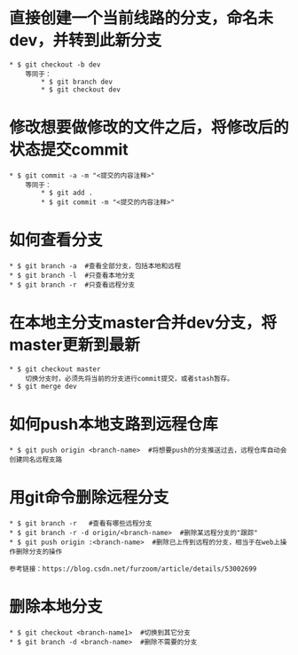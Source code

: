 # 直接创建一个当前线路的分支，命名未dev，并转到此新分支
	* $ git checkout -b dev
		等同于：
			* $	git branch dev
			* $	git checkout dev

# 修改想要做修改的文件之后，将修改后的状态提交commit
	* $	git commit -a -m "<提交的内容注释>"
		等同于：
			* $	git add .
			* $	git commit -m "<提交的内容注释>"

# 如何查看分支
	* $ git branch -a  #查看全部分支，包括本地和远程
	* $ git branch -l  #只查看本地分支
	* $ git branch -r  #只查看远程分支

# 在本地主分支master合并dev分支，将master更新到最新
	* $	git checkout master
		切换分支时，必须先将当前的分支进行commit提交，或者stash暂存。
	* $	git merge dev

# 如何push本地支路到远程仓库
	* $ git push origin <branch-name>  #将想要push的分支推送过去，远程仓库自动会创建同名远程支路

# 用git命令删除远程分支
	* $ git branch -r   #查看有哪些远程分支
	* $ git branch -r -d origin/<branch-name>  #删除某远程分支的"跟踪"
	* $ git push origin :<branch-name>  #删除已上传到远程的分支，相当于在web上操作删除分支的操作

	参考链接：https://blog.csdn.net/furzoom/article/details/53002699

# 删除本地分支
	* $ git checkout <branch-name1>  #切换到其它分支
	* $ git branch -d <branch-name>  #删除不需要的分支
		
